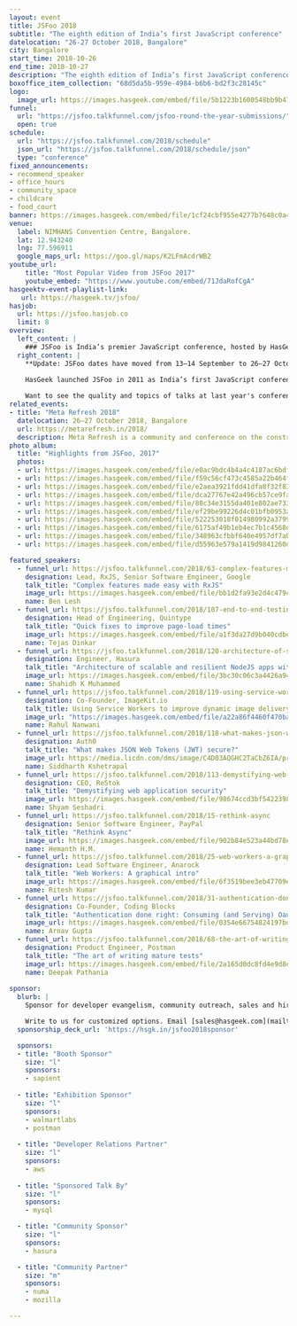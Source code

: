 ```yaml
---
layout: event
title: JSFoo 2018
subtitle: "The eighth edition of India’s first JavaScript conference"
datelocation: "26-27 October 2018, Bangalore"
city: Bangalore
start_time: 2018-10-26
end_time: 2018-10-27
description: "The eighth edition of India’s first JavaScript conference."
boxoffice_item_collection: "68d5da5b-959e-4984-b6b6-bd2f3c28145c"
logo:
  image_url: https://images.hasgeek.com/embed/file/5b1223b1600548bb9b4756f2f1c11e16
funnel:
  url: "https://jsfoo.talkfunnel.com/jsfoo-round-the-year-submissions/"
  open: true
schedule:
  url: "https://jsfoo.talkfunnel.com/2018/schedule"
  json_url: "https://jsfoo.talkfunnel.com/2018/schedule/json"
  type: "conference"
fixed_announcements:
- recommend_speaker
- office_hours
- community_space
- childcare
- food_court
banner: https://images.hasgeek.com/embed/file/1cf24cbf955e4277b7648c0a483cc475
venue:
  label: NIMHANS Convention Centre, Bangalore.
  lat: 12.943240
  lng: 77.596911
  google_maps_url: https://goo.gl/maps/K2LFmAcdrWB2
youtube_url:
    title: "Most Popular Video from JSFoo 2017"
    youtube_embed: "https://www.youtube.com/embed/71JdaRofCgA"
hasgeektv-event-playlist-link:
   url: https://hasgeek.tv/jsfoo/
hasjob:
  url: https://jsfoo.hasjob.co
  limit: 8
overview:
  left_content: |
    ### JSFoo is India’s premier JavaScript conference, hosted by HasGeek.
  right_content: |
    **Update: JSFoo dates have moved from 13–14 September to 26–27 October 2018. Read more on this [here](https://medium.com/hasgeek/jsfoo-has-moved-to-26-27-october-3029d93a2d38).** 
    
    HasGeek launched JSFoo in 2011 as India’s first JavaScript conference. The JS community in India has grown phenomenally since then. JavaScript now pervades every aspect of web development – browsers, apps, front-end, backend, mobile and IoT, and there’s always scope to understand new ideas and solutions. The conference explores new ideas, implementing innovative solutions, and learning from experiences, especially negative ones!

    Want to see the quality and topics of talks at last year's conference? You can watch the [JSFoo 2017 videos](https://hasgeek.tv/jsfoo/jsfoo-2017){:target="_blank"} or the related [ReactFoo 2017 videos](https://hasgeek.tv/reactfoo/2017){:target="_blank"} to see what was on trend. Or check out the [2017 conference website](https://jsfoo.in/2017/){:target="_blank"}.
related_events:
- title: "Meta Refresh 2018"
  datelocation: 26–27 October 2018, Bangalore
  url: https://metarefresh.in/2018/
  description: Meta Refresh is a community and conference on the construction of user experiences on the web.
photo_album:
  title: "Highlights from JSFoo, 2017"
  photos:
  - url: https://images.hasgeek.com/embed/file/e0ac9bdc4b4a4c4187ac6bdf4b01df8b?size=640x480
  - url: https://images.hasgeek.com/embed/file/f59c56cf473c4585a22b464f062f3f98?size=640x480
  - url: https://images.hasgeek.com/embed/file/e2aea3921fdd41dfa8f32f836ba76574?size=640x480
  - url: https://images.hasgeek.com/embed/file/dca27767e42a496cb57ce9fab01ff7a1?size=640x480
  - url: https://images.hasgeek.com/embed/file/80c34e3155da401e802ae73364cab2b3?size=640x480
  - url: https://images.hasgeek.com/embed/file/ef29be99226d4c01bfb0953a6759496d?size=640x480
  - url: https://images.hasgeek.com/embed/file/522253018f014980992a37993e955451?size=640x480
  - url: https://images.hasgeek.com/embed/file/6175af49b1eb4ec7b1c4568dd6ee48f3?size=640x480
  - url: https://images.hasgeek.com/embed/file/348963cfbbf640e4957df7abd62a429d?size=640x480
  - url: https://images.hasgeek.com/embed/file/d55963e579a1419d9841260d88790cb3?size=640x480

featured_speakers:
  - funnel_url: https://jsfoo.talkfunnel.com/2018/63-complex-features-made-easy-with-rxjs
    designation: Lead, RxJS, Senior Software Engineer, Google
    talk_title: "Complex features made easy with RxJS"
    image_url: https://images.hasgeek.com/embed/file/bb1d2fa93e2d4c479c857ace88876c47?size=640x480
    name: Ben Lesh
  - funnel_url: https://jsfoo.talkfunnel.com/2018/107-end-to-end-testing-from-rookie-to-pro
    designation: Head of Engineering, Quintype
    talk_title: "Quick fixes to improve page-load times"
    image_url: https://images.hasgeek.com/embed/file/a1f3da27d9b040cdbeb1987b38e8d85a
    name: Tejas Dinkar
  - funnel_url: https://jsfoo.talkfunnel.com/2018/120-architecture-of-scalable-and-resilient-nodejs-apps
    designation: Engineer, Hasura
    talk_title: "Architecture of scalable and resilient NodeJS apps with GraphQL & event-driven serverless"
    image_url: https://images.hasgeek.com/embed/file/3bc30c06c3a4426a945f305228c9b84c
    name: Shahidh K Muhammed
  - funnel_url: https://jsfoo.talkfunnel.com/2018/119-using-service-workers-to-improve-dynamic-image-del
    designation: Co-Founder, ImageKit.io
    talk_title: Using Service Workers to improve dynamic image delivery in the browser
    image_url: "https://images.hasgeek.com/embed/file/a22a86f4460f470ba6c58913dfb7fddf"
    name: Rahul Nanwani
  - funnel_url: https://jsfoo.talkfunnel.com/2018/118-what-makes-json-web-tokens-jwt-secure
    designation: Auth0
    talk_title: "What makes JSON Web Tokens (JWT) secure?"
    image_url: https://media.licdn.com/dms/image/C4D03AQGHC2TaCbZ6IA/profile-displayphoto-shrink_800_800/0?e=1542240000&v=beta&t=1X051uvXeE3kXS-4XLYVQ3lwnYpgkdITCPkmuV5QywY
    name: Siddharth Kshetrapal
  - funnel_url: https://jsfoo.talkfunnel.com/2018/113-demystifying-web-application-security
    designation: CEO, ReStok
    talk_title: "Demystifying web application security"
    image_url: https://images.hasgeek.com/embed/file/98674ccd3bf5422398134ee149254c44?size=640x480
    name: Shyam Seshadri
  - funnel_url: https://jsfoo.talkfunnel.com/2018/15-rethink-async
    designation: Senior Software Engineer, PayPal
    talk_title: "Rethink Async"
    image_url: https://images.hasgeek.com/embed/file/902b84e523a44bd78e417c871342fad6
    name: Hemanth H.M.
  - funnel_url: https://jsfoo.talkfunnel.com/2018/25-web-workers-a-graphical-intro
    designation: Lead Software Engineer, Anarock
    talk_title: "Web Workers: A graphical intro"
    image_url: https://images.hasgeek.com/embed/file/6f3519bee3eb47709e36d9d3082a1cf2
    name: Ritesh Kumar
  - funnel_url: https://jsfoo.talkfunnel.com/2018/31-authentication-done-right-consuming-and-serving-oa
    designation: Co-Founder, Coding Blocks
    talk_title: "Authentication done right: Consuming (and Serving) Oauth2.0"
    image_url: https://images.hasgeek.com/embed/file/0354e66754824197bdc47c2fbf0a8068
    name: Arnav Gupta
  - funnel_url: https://jsfoo.talkfunnel.com/2018/68-the-art-of-writing-mature-tests
    designation: Product Engineer, Postman
    talk_title: "The art of writing mature tests"
    image_url: https://images.hasgeek.com/embed/file/2a165d0dc8fd4e9d8ed3cceae97857cd
    name: Deepak Pathania
    
sponsor:
  blurb: |
    Sponsor for developer evangelism, community outreach, sales and hiring.

    Write to us for customized options. Email [sales@hasgeek.com](mailto:sales@hasgeek.com)
  sponsorship_deck_url: 'https://hsgk.in/jsfoo2018sponsor'

  sponsors:
  - title: "Booth Sponsor"
    size: "l"
    sponsors:
    - sapient
    
  - title: "Exhibition Sponsor"
    size: "l"
    sponsors:
    - walmartlabs
    - postman    
    
  - title: "Developer Relations Partner"
    size: "l"
    sponsors:
    - aws
    
  - title: "Sponsored Talk By"
    size: "l"
    sponsors:
    - mysql

  - title: "Community Sponsor"
    size: "l"
    sponsors:
    - hasura

  - title: "Community Partner"
    size: "m"
    sponsors:
    - numa
    - mozilla

---
```

